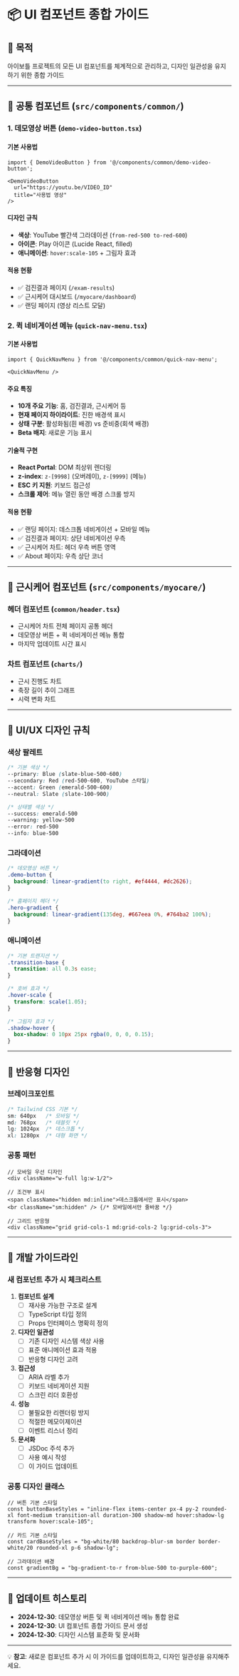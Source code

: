 # 📦 UI 컴포넌트 종합 가이드

## 🎯 목적
아이보틀 프로젝트의 모든 UI 컴포넌트를 체계적으로 관리하고, 디자인 일관성을 유지하기 위한 종합 가이드

---

## 🧭 공통 컴포넌트 (`src/components/common/`)

### 1. 데모영상 버튼 (`demo-video-button.tsx`)

#### 기본 사용법
```tsx
import { DemoVideoButton } from '@/components/common/demo-video-button';

<DemoVideoButton 
  url="https://youtu.be/VIDEO_ID" 
  title="사용법 영상"
/>
```

#### 디자인 규칙
- **색상**: YouTube 빨간색 그라데이션 (`from-red-500 to-red-600`)
- **아이콘**: Play 아이콘 (Lucide React, filled)
- **애니메이션**: `hover:scale-105` + 그림자 효과

#### 적용 현황
- ✅ 검진결과 페이지 (`/exam-results`)
- ✅ 근시케어 대시보드 (`/myocare/dashboard`)
- ✅ 랜딩 페이지 (영상 리스트 모달)

### 2. 퀵 네비게이션 메뉴 (`quick-nav-menu.tsx`)

#### 기본 사용법
```tsx
import { QuickNavMenu } from '@/components/common/quick-nav-menu';

<QuickNavMenu />
```

#### 주요 특징
- **10개 주요 기능**: 홈, 검진결과, 근시케어 등
- **현재 페이지 하이라이트**: 진한 배경색 표시
- **상태 구분**: 활성화됨(흰 배경) vs 준비중(회색 배경)
- **Beta 배지**: 새로운 기능 표시

#### 기술적 구현
- **React Portal**: DOM 최상위 렌더링
- **z-index**: `z-[9998]` (오버레이), `z-[9999]` (메뉴)
- **ESC 키 지원**: 키보드 접근성
- **스크롤 제어**: 메뉴 열린 동안 배경 스크롤 방지

#### 적용 현황
- ✅ 랜딩 페이지: 데스크톱 네비게이션 + 모바일 메뉴
- ✅ 검진결과 페이지: 상단 네비게이션 우측
- ✅ 근시케어 차트: 헤더 우측 버튼 영역
- ✅ About 페이지: 우측 상단 코너

---

## 🔧 근시케어 컴포넌트 (`src/components/myocare/`)

### 헤더 컴포넌트 (`common/header.tsx`)
- 근시케어 차트 전체 페이지 공통 헤더
- 데모영상 버튼 + 퀵 네비게이션 메뉴 통합
- 마지막 업데이트 시간 표시

### 차트 컴포넌트 (`charts/`)
- 근시 진행도 차트
- 축장 길이 추이 그래프
- 시력 변화 차트

---

## 🎨 UI/UX 디자인 규칙

### 색상 팔레트
```css
/* 기본 색상 */
--primary: Blue (slate-blue-500~600)
--secondary: Red (red-500~600, YouTube 스타일)
--accent: Green (emerald-500~600)
--neutral: Slate (slate-100~900)

/* 상태별 색상 */
--success: emerald-500
--warning: yellow-500  
--error: red-500
--info: blue-500
```

### 그라데이션
```css
/* 데모영상 버튼 */
.demo-button {
  background: linear-gradient(to right, #ef4444, #dc2626);
}

/* 홈페이지 헤더 */
.hero-gradient {
  background: linear-gradient(135deg, #667eea 0%, #764ba2 100%);
}
```

### 애니메이션
```css
/* 기본 트랜지션 */
.transition-base {
  transition: all 0.3s ease;
}

/* 호버 효과 */
.hover-scale {
  transform: scale(1.05);
}

/* 그림자 효과 */
.shadow-hover {
  box-shadow: 0 10px 25px rgba(0, 0, 0, 0.15);
}
```

---

## 📱 반응형 디자인

### 브레이크포인트
```css
/* Tailwind CSS 기본 */
sm: 640px   /* 모바일 */
md: 768px   /* 태블릿 */
lg: 1024px  /* 데스크톱 */
xl: 1280px  /* 대형 화면 */
```

### 공통 패턴
```tsx
// 모바일 우선 디자인
<div className="w-full lg:w-1/2">
  
// 조건부 표시
<span className="hidden md:inline">데스크톱에서만 표시</span>
<br className="sm:hidden" /> {/* 모바일에서만 줄바꿈 */}

// 그리드 반응형
<div className="grid grid-cols-1 md:grid-cols-2 lg:grid-cols-3">
```

---

## 🔧 개발 가이드라인

### 새 컴포넌트 추가 시 체크리스트

1. **컴포넌트 설계**
   - [ ] 재사용 가능한 구조로 설계
   - [ ] TypeScript 타입 정의
   - [ ] Props 인터페이스 명확히 정의

2. **디자인 일관성**
   - [ ] 기존 디자인 시스템 색상 사용
   - [ ] 표준 애니메이션 효과 적용
   - [ ] 반응형 디자인 고려

3. **접근성**
   - [ ] ARIA 라벨 추가
   - [ ] 키보드 네비게이션 지원
   - [ ] 스크린 리더 호환성

4. **성능**
   - [ ] 불필요한 리렌더링 방지
   - [ ] 적절한 메모이제이션
   - [ ] 이벤트 리스너 정리

5. **문서화**
   - [ ] JSDoc 주석 추가
   - [ ] 사용 예시 작성
   - [ ] 이 가이드 업데이트

### 공통 디자인 클래스

```tsx
// 버튼 기본 스타일
const buttonBaseStyles = "inline-flex items-center px-4 py-2 rounded-xl font-medium transition-all duration-300 shadow-md hover:shadow-lg transform hover:scale-105";

// 카드 기본 스타일  
const cardBaseStyles = "bg-white/80 backdrop-blur-sm border border-white/20 rounded-xl p-6 shadow-lg";

// 그라데이션 배경
const gradientBg = "bg-gradient-to-r from-blue-500 to-purple-600";
```

---

## 🔄 업데이트 히스토리

- **2024-12-30**: 데모영상 버튼 및 퀵 네비게이션 메뉴 통합 완료
- **2024-12-30**: UI 컴포넌트 종합 가이드 문서 생성
- **2024-12-30**: 디자인 시스템 표준화 및 문서화

---

💡 **참고**: 새로운 컴포넌트 추가 시 이 가이드를 업데이트하고, 디자인 일관성을 유지해주세요. 
